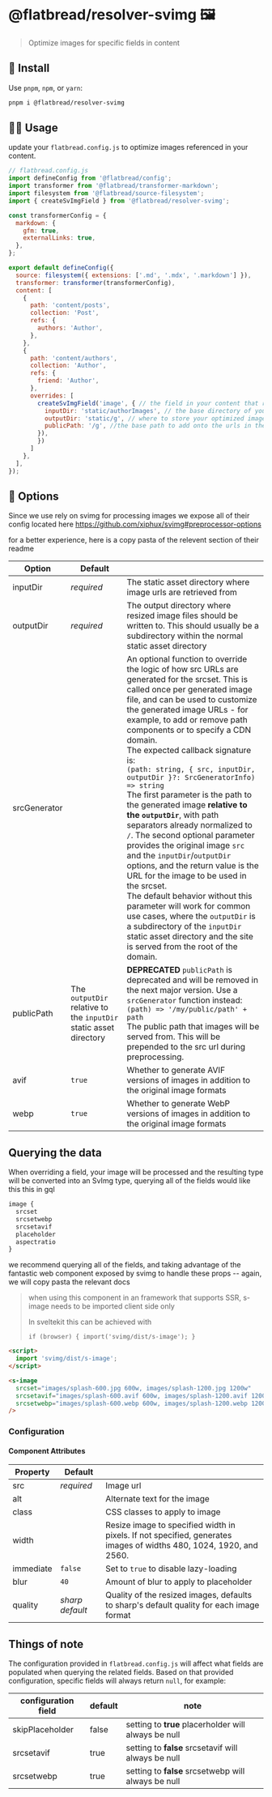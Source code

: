 # @flatbread/resolver-svimg 🖼️

> Optimize images for specific fields in content

## 💾 Install

Use `pnpm`, `npm`, or `yarn`:

```bash
pnpm i @flatbread/resolver-svimg
```

## 👩‍🍳 Usage

update your `flatbread.config.js` to optimize images referenced in your content.

```js
// flatbread.config.js
import defineConfig from '@flatbread/config';
import transformer from '@flatbread/transformer-markdown';
import filesystem from '@flatbread/source-filesystem';
import { createSvImgField } from '@flatbread/resolver-svimg';

const transformerConfig = {
  markdown: {
    gfm: true,
    externalLinks: true,
  },
};

export default defineConfig({
  source: filesystem({ extensions: ['.md', '.mdx', '.markdown'] }),
  transformer: transformer(transformerConfig),
  content: [
    {
      path: 'content/posts',
      collection: 'Post',
      refs: {
        authors: 'Author',
      },
    },
    {
      path: 'content/authors',
      collection: 'Author',
      refs: {
        friend: 'Author',
      },
      overrides: [
        createSvImgField('image', { // the field in your content that references your image
          inputDir: 'static/authorImages', // the base directory of your source images
          outputDir: 'static/g', // where to store your optimized images (these should be committed)
          publicPath: '/g', //the base path to add onto the urls in the query data
        }),
        })
      ]
    },
  ],
});
```

## 🧰 Options

Since we use rely on svimg for processing images we expose all of their config located here https://github.com/xiphux/svimg#preprocessor-options

for a better experience, here is a copy pasta of the relevent section of their readme

| Option       | Default                                                           |                                                                                                                                                                                                                                                                                                                                                                                                                                                                                                                                                                                                                                                                                                                                                                                                                                                                                                                                                       |
| ------------ | ----------------------------------------------------------------- | ----------------------------------------------------------------------------------------------------------------------------------------------------------------------------------------------------------------------------------------------------------------------------------------------------------------------------------------------------------------------------------------------------------------------------------------------------------------------------------------------------------------------------------------------------------------------------------------------------------------------------------------------------------------------------------------------------------------------------------------------------------------------------------------------------------------------------------------------------------------------------------------------------------------------------------------------------- |
| inputDir     | _required_                                                        | The static asset directory where image urls are retrieved from                                                                                                                                                                                                                                                                                                                                                                                                                                                                                                                                                                                                                                                                                                                                                                                                                                                                                        |
| outputDir    | _required_                                                        | The output directory where resized image files should be written to. This should usually be a subdirectory within the normal static asset directory                                                                                                                                                                                                                                                                                                                                                                                                                                                                                                                                                                                                                                                                                                                                                                                                   |
| srcGenerator |                                                                   | An optional function to override the logic of how src URLs are generated for the srcset. This is called once per generated image file, and can be used to customize the generated image URLs - for example, to add or remove path components or to specify a CDN domain.<br />The expected callback signature is:<br />`(path: string, { src, inputDir, outputDir }?: SrcGeneratorInfo) => string`<br />The first parameter is the path to the generated image **relative to the `outputDir`**, with path separators already normalized to `/`. The second optional parameter provides the original image `src` and the `inputDir`/`outputDir` options, and the return value is the URL for the image to be used in the srcset.<br />The default behavior without this parameter will work for common use cases, where the `outputDir` is a subdirectory of the `inputDir` static asset directory and the site is served from the root of the domain. |
| publicPath   | The `outputDir` relative to the `inputDir` static asset directory | **DEPRECATED** `publicPath` is deprecated and will be removed in the next major version. Use a `srcGenerator` function instead: `(path) => '/my/public/path' + path`<br />The public path that images will be served from. This will be prepended to the src url during preprocessing.                                                                                                                                                                                                                                                                                                                                                                                                                                                                                                                                                                                                                                                                |
| avif         | `true`                                                            | Whether to generate AVIF versions of images in addition to the original image formats                                                                                                                                                                                                                                                                                                                                                                                                                                                                                                                                                                                                                                                                                                                                                                                                                                                                 |
| webp         | `true`                                                            | Whether to generate WebP versions of images in addition to the original image formats                                                                                                                                                                                                                                                                                                                                                                                                                                                                                                                                                                                                                                                                                                                                                                                                                                                                 |

## Querying the data

When overriding a field, your image will be processed and the resulting type will be converted into an SvImg type, querying all of the fields would like this this in gql

```graphql
image {
  srcset
  srcsetwebp
  srcsetavif
  placeholder
  aspectratio
}
```

we recommend querying all of the fields, and taking advantage of the fantastic web component exposed by svimg to handle these props -- again, we will copy pasta the relevant docs

> when using this component in an framework that supports SSR, s-image needs to be imported client side only
>
> In sveltekit this can be achieved with
>
> ```
> if (browser) { import('svimg/dist/s-image'); }
> ```

```html
<script>
  import 'svimg/dist/s-image';
</script>

<s-image
  srcset="images/splash-600.jpg 600w, images/splash-1200.jpg 1200w"
  srcsetavif="images/splash-600.avif 600w, images/splash-1200.avif 1200w"
  srcsetwebp="images/splash-600.webp 600w, images/splash-1200.webp 1200w"
/>
```

### Configuration

#### Component Attributes

| Property  | Default         |                                                                                                                    |
| --------- | --------------- | ------------------------------------------------------------------------------------------------------------------ |
| src       | _required_      | Image url                                                                                                          |
| alt       |                 | Alternate text for the image                                                                                       |
| class     |                 | CSS classes to apply to image                                                                                      |
| width     |                 | Resize image to specified width in pixels. If not specified, generates images of widths 480, 1024, 1920, and 2560. |
| immediate | `false`         | Set to `true` to disable lazy-loading                                                                              |
| blur      | `40`            | Amount of blur to apply to placeholder                                                                             |
| quality   | _sharp default_ | Quality of the resized images, defaults to sharp's default quality for each image format                           |

## Things of note

The configuration provided in `flatbread.config.js` will affect what fields are populated when querying the related fields. Based on that provided configuration, specific fields will always return `null`, for example:

| configuration field | default | note                                                 |
| ------------------- | ------- | ---------------------------------------------------- |
| skipPlaceholder     | false   | setting to **true** placerholder will always be null |
| srcsetavif          | true    | setting to **false** srcsetavif will always be null  |
| srcsetwebp          | true    | setting to **false** srcsetwebp will always be null  |
